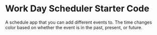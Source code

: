 # Work Day Scheduler Starter Code


A schedule app that you can add different events to. The time changes color based on whether the event is in the past, present, or future.
